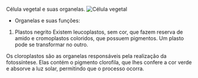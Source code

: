 Célula vegetal e suas organelas.
![Célula vegetal](![image](https://user-images.githubusercontent.com/96310308/202107441-50a4ac9a-b71a-429d-8da3-6d8a587fe01a.png))

- Organelas e suas funções:

1. Plastos negrito
Existem leucoplastos, sem cor, que fazem reserva de amido e cromoplastos coloridos, que possuem pigmentos. Um plasto pode se transformar no outro.

Os cloroplastos são as organelas responsáveis pela realização da fotossíntese. Elas contém o pigmento clorofila, que lhes confere a cor verde e absorve a luz solar, permitindo que o processo ocorra.

